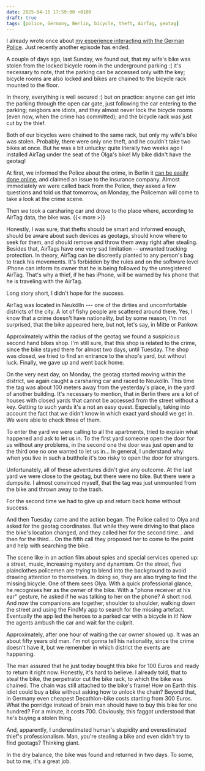 ```yaml
---
date: 2025-04-15 17:59:00 +0100
draft: true
tags: [police, Germany, Berlin, bicycle, theft, AirTag, geotag]
---
```

I already wrote once about [my experience interacting with the German Police](https://romka.eu/en/note/2024/supermoon/). Just recently another episode has ended.

A couple of days ago, last Sunday, we found out, that my wife's bike was stolen from the locked bicycle room in the underground parking :( it's necessary to note, that the parking can be accessed only with the key; bicycle rooms are also locked and bikes are chained to the bicycle rack mounted to the floor.

In theory, everything is well secured :) but on practice: anyone can get into the parking through the open car gate, just following the car entering to the parking; neigbors are idiots, and they almost never lock the bicycle rooms (even now, when the crime has committed); and the bicycle rack was just cut by the thief.

Both of our bicycles were chained to the same rack, but only my wife's bike was stolen. Probably, there were only one theft, and he couldn't take two bikes at once. But he was a bit unlucky: quite literally two weeks ago I installed AirTag under the seat of the Olga's bike! My bike didn't have the geotag!

At first, we informed the Police about the crime, in Berlin it [can be easily done online](https://www.internetwache-polizei-berlin.de/index_121.html), and claimed an issue to the insurance company. Almost immediately we were called back from the Police, they asked a few questions and told us that tomorrow, on Monday, the Policeman will come to take a look at the crime scene.

Then we took a carsharing car and drove to the place where, according to AirTag data, the bike was.
{{< more >}}
<!--more-->

Honestly, I was sure, that thefts should be smart and informed enough, should be aware about such devices as geotags, should know where to seek for them, and should remove and throw them away right after stealing. Besides that, AirTags have one very sad limitation -- unwanted tracking protection. In theory, AirTag can be discreetly planted to any person's bag to track his movements. It's forbidden by the rules and on the software level iPhone can inform its owner that he is being followed by the unregistered AirTag. That's why a thief, if he has iPhone, will be warned by his phone that he is traveling with the AirTag.

Long story short, I didn't hope for the success.

AirTag was located in Neukölln --- one of the dirties and uncomfortable districts of the city. A lot of fishy people are scattered around there. Yes, I know that a crime doesn't have nationality, but by some reason, I'm not surprised, that the bike appeared here, but not, let's say, in Mitte or Pankow.

Approximately within the radius of the geotag we found a suspicious second hand bikes shop. I'm still sure, that this shop is related to the crime, since the bike stayed there for almost two days, until Tuesday. The shop was closed, we tried to find an entrance to the shop's yard, but without luck. Finally, we gave up and went back home.

On the very next day, on Monday, the geotag started moving within the district, we again caught a carsharing car and raced to Neukölln. This time the tag was about 100 meters away from the yesterday's place, in the yard of another building. It's necessary to mention, that in Berlin there are a lot of houses with closed yards that cannot be accessed from the street without a key. Getting to such yards it's a not an easy quest. Especially, taking into account the fact that we didn't know in which exact yard should we get in. We were able to check three of them.

To enter the yard we were calling to all the apartments, tried to explain what happened and ask to let us in. To the first yard someone open the door for us without any problems, in the second one the door was just open and to the third one no one wanted to let us in... In general, I understand why: when you live in such a butthole it's too risky to open the door for strangers.

Unfortunately, all of these adventures didn't give any outcome. At the last yard we were close to the geotag, but there were no bike. But there were a dumpsite. I almost convinced myself, that the tag was just unmounted from the bike and thrown away to the trash.

For the second time we had to give up and return back home without success.

And then Tuesday came and the action began. The Police called to Olya and asked for the geotag coordinates. But while they were driving to that place the bike's location changed, and they called her for the second time... and then for the third... On the fifth call they proposed her to come to the point and help with searching the bike.

The scene like in an action film about spies and special services opened up: a street, music, increasing mystery and dynamism. On the street, five plainclothes policemen are trying to blend into the background to avoid drawing attention to themselves. In doing so, they are also trying to find the missing bicycle. One of them sees Olya. With a quick professional glance, he recognises her as the owner of the bike. With a "phone receiver at his ear" gesture, he asked if he was talking to her on the phone? A short nod. And now the companions are together, shoulder to shoulder, walking down the street and using the FindMy app to search for the missing artefact. Eventually the app led the heroes to a parked car with a bicycle in it! Now the agents ambush the car and wait for the culprit.

Approximately, after one hour of waiting the car owner showed up. It was an about fifty years old man. I'm not gonna tell his nationality, since the crime doesn't have it, but we remember in which district the events are happening.

The man assured that he just today bought this bike for 100 Euros and ready to return it right now. Honestly, it's hard to believe. I already told, that to steal the bike, the perpetrator cut the bike rack, to which the bike was chained. The chain was still attached to the bike's frame! How on Earth this idiot could buy a bike without asking how to unlock the chain? Beyond that, in Germany even cheapest Decathlon-bike costs starting from 300 Euros. What the porridge instead of brain man should have to buy this bike for one hundred? For a minute, it costs 700. Obviously, this faggot understood that he's buying a stolen thing.

And, apparently, I underestimated human's stupidity and overestimated thief's professionalism. Man, you're stealing a bike and even didn't try to find geotags? Thinking giant.

In the dry balance, the bike was found and returned in two days. To some, but to me, it's a great job.